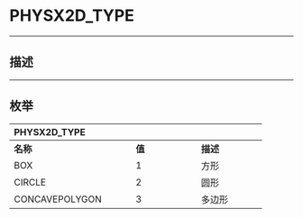 # PHYSX2D_TYPE

------------------------------------------------------------------------------------------
## 描述



------------------------------------------------------------------------------------------
## 枚举

|<div style="width:200px">PHYSX2D_TYPE</div>|<div style="width:100px"></div>|<div style="width:100px"></div>|
|:---|:---|:---|
|**名称**|**值**|**描述**|
|BOX|1|方形|
|CIRCLE|2|圆形|
|CONCAVEPOLYGON|3|多边形|
